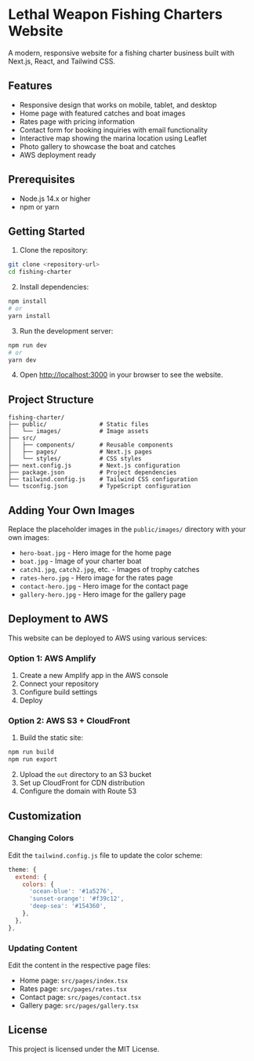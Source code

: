 # Lethal Weapon Fishing Charters Website

A modern, responsive website for a fishing charter business built with Next.js, React, and Tailwind CSS.

## Features

- Responsive design that works on mobile, tablet, and desktop
- Home page with featured catches and boat images
- Rates page with pricing information
- Contact form for booking inquiries with email functionality
- Interactive map showing the marina location using Leaflet
- Photo gallery to showcase the boat and catches
- AWS deployment ready

## Prerequisites

- Node.js 14.x or higher
- npm or yarn

## Getting Started

1. Clone the repository:

```bash
git clone <repository-url>
cd fishing-charter
```

2. Install dependencies:

```bash
npm install
# or
yarn install
```

3. Run the development server:

```bash
npm run dev
# or
yarn dev
```

4. Open [http://localhost:3000](http://localhost:3000) in your browser to see the website.

## Project Structure

```
fishing-charter/
├── public/               # Static files
│   └── images/           # Image assets
├── src/
│   ├── components/       # Reusable components
│   ├── pages/            # Next.js pages
│   └── styles/           # CSS styles
├── next.config.js        # Next.js configuration
├── package.json          # Project dependencies
├── tailwind.config.js    # Tailwind CSS configuration
└── tsconfig.json         # TypeScript configuration
```

## Adding Your Own Images

Replace the placeholder images in the `public/images/` directory with your own images:

- `hero-boat.jpg` - Hero image for the home page
- `boat.jpg` - Image of your charter boat
- `catch1.jpg`, `catch2.jpg`, etc. - Images of trophy catches
- `rates-hero.jpg` - Hero image for the rates page
- `contact-hero.jpg` - Hero image for the contact page
- `gallery-hero.jpg` - Hero image for the gallery page

## Deployment to AWS

This website can be deployed to AWS using various services:

### Option 1: AWS Amplify

1. Create a new Amplify app in the AWS console
2. Connect your repository
3. Configure build settings
4. Deploy

### Option 2: AWS S3 + CloudFront

1. Build the static site:

```bash
npm run build
npm run export
```

2. Upload the `out` directory to an S3 bucket
3. Set up CloudFront for CDN distribution
4. Configure the domain with Route 53

## Customization

### Changing Colors

Edit the `tailwind.config.js` file to update the color scheme:

```js
theme: {
  extend: {
    colors: {
      'ocean-blue': '#1a5276',
      'sunset-orange': '#f39c12',
      'deep-sea': '#154360',
    },
  },
},
```

### Updating Content

Edit the content in the respective page files:

- Home page: `src/pages/index.tsx`
- Rates page: `src/pages/rates.tsx`
- Contact page: `src/pages/contact.tsx`
- Gallery page: `src/pages/gallery.tsx`

## License

This project is licensed under the MIT License.
